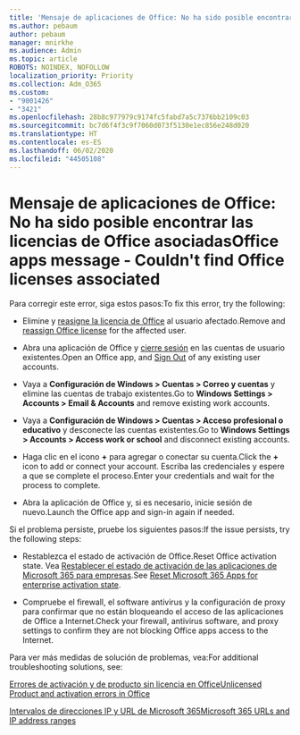 ```yaml
---
title: 'Mensaje de aplicaciones de Office: No ha sido posible encontrar las licencias de Office asociadas'
ms.author: pebaum
author: pebaum
manager: mnirkhe
ms.audience: Admin
ms.topic: article
ROBOTS: NOINDEX, NOFOLLOW
localization_priority: Priority
ms.collection: Adm_O365
ms.custom:
- "9001426"
- "3421"
ms.openlocfilehash: 28b8c977979c9174fc5fabd7a5c7376bb2109c03
ms.sourcegitcommit: bc7d6f4f3c9f7060d073f5130e1ec856e248d020
ms.translationtype: HT
ms.contentlocale: es-ES
ms.lasthandoff: 06/02/2020
ms.locfileid: "44505108"
---
```

# <a name="office-apps-message---couldnt-find-office-licenses-associated"></a><span data-ttu-id="8959b-102">Mensaje de aplicaciones de Office: No ha sido posible encontrar las licencias de Office asociadas</span><span class="sxs-lookup"><span data-stu-id="8959b-102">Office apps message - Couldn't find Office licenses associated</span></span>

<span data-ttu-id="8959b-103">Para corregir este error, siga estos pasos:</span><span class="sxs-lookup"><span data-stu-id="8959b-103">To fix this error, try the following:</span></span>

- <span data-ttu-id="8959b-104">Elimine y [reasigne la licencia de Office](https://docs.microsoft.com/microsoft-365/admin/manage/assign-licenses-to-users) al usuario afectado.</span><span class="sxs-lookup"><span data-stu-id="8959b-104">Remove and [reassign Office license](https://docs.microsoft.com/microsoft-365/admin/manage/assign-licenses-to-users) for the affected user.</span></span>

- <span data-ttu-id="8959b-105">Abra una aplicación de Office y [cierre sesión](https://support.office.com/article/sign-out-of-office-5a20dc11-47e9-4b6f-945d-478cb6d92071) en las cuentas de usuario existentes.</span><span class="sxs-lookup"><span data-stu-id="8959b-105">Open an Office app, and [Sign Out](https://support.office.com/article/sign-out-of-office-5a20dc11-47e9-4b6f-945d-478cb6d92071) of any existing user accounts.</span></span>

- <span data-ttu-id="8959b-106">Vaya a **Configuración de Windows > Cuentas > Correo y cuentas** y elimine las cuentas de trabajo existentes.</span><span class="sxs-lookup"><span data-stu-id="8959b-106">Go to **Windows Settings > Accounts > Email & Accounts** and remove existing work accounts.</span></span>

- <span data-ttu-id="8959b-107">Vaya a **Configuración de Windows > Cuentas > Acceso profesional o educativo** y desconecte las cuentas existentes.</span><span class="sxs-lookup"><span data-stu-id="8959b-107">Go to **Windows Settings > Accounts > Access work or school** and disconnect existing accounts.</span></span>

- <span data-ttu-id="8959b-108">Haga clic en el icono **+** para agregar o conectar su cuenta.</span><span class="sxs-lookup"><span data-stu-id="8959b-108">Click the **+** icon to add or connect your account.</span></span> <span data-ttu-id="8959b-109">Escriba las credenciales y espere a que se complete el proceso.</span><span class="sxs-lookup"><span data-stu-id="8959b-109">Enter your credentials and wait for the process to complete.</span></span>

- <span data-ttu-id="8959b-110">Abra la aplicación de Office y, si es necesario, inicie sesión de nuevo.</span><span class="sxs-lookup"><span data-stu-id="8959b-110">Launch the Office app and sign-in again if needed.</span></span>

<span data-ttu-id="8959b-111">Si el problema persiste, pruebe los siguientes pasos:</span><span class="sxs-lookup"><span data-stu-id="8959b-111">If the issue persists, try the following steps:</span></span>

- <span data-ttu-id="8959b-112">Restablezca el estado de activación de Office.</span><span class="sxs-lookup"><span data-stu-id="8959b-112">Reset Office activation state.</span></span> <span data-ttu-id="8959b-113">Vea [Restablecer el estado de activación de las aplicaciones de Microsoft 365 para empresas](https://docs.microsoft.com/office365/troubleshoot/activation/reset-office-365-proplus-activation-state).</span><span class="sxs-lookup"><span data-stu-id="8959b-113">See [Reset Microsoft 365 Apps for enterprise activation state](https://docs.microsoft.com/office365/troubleshoot/activation/reset-office-365-proplus-activation-state).</span></span>

- <span data-ttu-id="8959b-114">Compruebe el firewall, el software antivirus y la configuración de proxy para confirmar que no están bloqueando el acceso de las aplicaciones de Office a Internet.</span><span class="sxs-lookup"><span data-stu-id="8959b-114">Check your firewall, antivirus software, and proxy settings to confirm they are not blocking Office apps access to the Internet.</span></span> 

<span data-ttu-id="8959b-115">Para ver más medidas de solución de problemas, vea:</span><span class="sxs-lookup"><span data-stu-id="8959b-115">For additional troubleshooting solutions, see:</span></span>

[<span data-ttu-id="8959b-116">Errores de activación y de producto sin licencia en Office</span><span class="sxs-lookup"><span data-stu-id="8959b-116">Unlicensed Product and activation errors in Office</span></span>](https://support.office.com/Article/0d23d3c0-c19c-4b2f-9845-5344fedc4380?wt.mc_id=Alchemy_ClientDIA)

[<span data-ttu-id="8959b-117">Intervalos de direcciones IP y URL de Microsoft 365</span><span class="sxs-lookup"><span data-stu-id="8959b-117">Microsoft 365 URLs and IP address ranges</span></span>](https://docs.microsoft.com/office365/enterprise/urls-and-ip-address-ranges)
